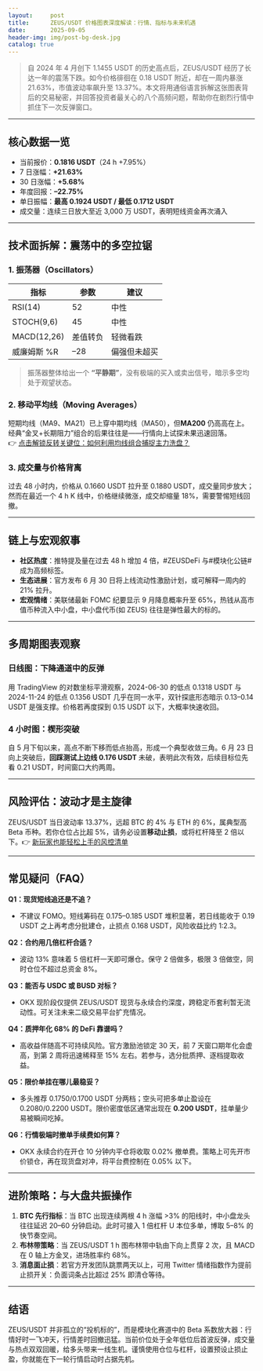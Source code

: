 ```yaml
---
layout:     post
title:      ZEUS/USDT 价格图表深度解读：行情、指标与未来机遇
date:       2025-09-05
header-img: img/post-bg-desk.jpg
catalog: true
---
```


> 自 2024 年 4 月创下 1.1455 USDT 的历史高点后，ZEUS/USDT 经历了长达一年的震荡下跌。如今价格徘徊在 0.18 USDT 附近，却在一周内暴涨 21.63%，市值波动率飙升至 13.37%。本文将用通俗语言拆解这张图表背后的交易秘密，并回答投资者最关心的八个高频问题，帮助你在剧烈行情中抓住下一次反弹窗口。

---

## 核心数据一览

- 当前报价：**0.1816 USDT**（24 h +7.95%）
- 7 日涨幅：**+21.63%**
- 30 日涨幅：**+5.68%**
- 年度回报：**–22.75%**
- 单日振幅：**最高 0.1924 USDT / 最低 0.1712 USDT**
- 成交量：连续三日放大至近 3,000 万 USDT，表明短线资金再次涌入

---

## 技术面拆解：震荡中的多空拉锯

### 1. 振荡器（Oscillators）

| 指标 | 参数 | 建议 |
|---|---|---|
| RSI(14) | 52 | 中性 |
| STOCH(9,6) | 45 | 中性 |
| MACD(12,26) | 差值转负 | 轻微看跌 |
| 威廉姆斯 %R | –28 | 偏强但未超买 |

> 振荡器整体给出一个 **“平静期”**，没有极端的买入或卖出信号，暗示多空均处于观望状态。

### 2. 移动平均线（Moving Averages）

短期均线（MA9、MA21）已上穿中期均线（MA50），但**MA200** 仍高高在上。经典“金叉+长期阻力”组合的后果往往是——行情向上试探未果迅速回落。  
👉 [点击解锁反转关键位：如何利用均线组合捕捉主力洗盘？](https://okxdog.com/)

### 3. 成交量与价格背离

过去 48 小时内，价格从 0.1660 USDT 拉升至 0.1880 USDT，成交量同步放大；然而在最近一个 4 h K 线中，价格继续微涨，成交却缩量 18%，需要警惕短线回撤。

---

## 链上与宏观叙事

- **社区热度**：推特提及量在过去 48 h 增加 4 倍，#ZEUSDeFi 与#模块化公链# 成为高频标签。
- **生态进展**：官方发布 6 月 30 日将上线流动性激励计划，或可解释一周内的 21% 拉升。
- **宏观情绪**：美联储最新 FOMC 纪要显示 9 月降息概率升至 65%，热钱从高市值币种流入中小盘，中小盘代币(如 ZEUS) 往往是弹性最大的标的。

---

## 多周期图表观察

### 日线图：下降通道中的反弹

用 TradingView 的对数坐标平滑观察，2024-06-30 的低点 0.1318 USDT 与 2024-11-24 的低点 0.1356 USDT 几乎在同一水平，双针探底形态暗示 0.13–0.14 USDT 是强支撑。价格若再度探到 0.15 USDT 以下，大概率快速收回。

### 4 小时图：楔形突破

自 5 月下旬以来，高点不断下移而低点抬高，形成一个典型收敛三角。6 月 23 日向上突破后，**回踩测试上边线 0.176 USDT** 未破，表明此次有效，后续目标位先看 0.21 USDT，时间窗口大约两周。

---

## 风险评估：波动才是主旋律

ZEUS/USDT 当日波动率 13.37%，远超 BTC 的 4% 与 ETH 的 6%，属典型高 Beta 币种。若你仓位占比超 5%，请务必设置**移动止损**，或将杠杆降至 2 倍以下。👉 [新玩家也能轻松上手的风控清单](https://okxdog.com/)

---

## 常见疑问（FAQ）

**Q1：现货短线追还是不追？**  
- 不建议 FOMO。短线筹码在 0.175–0.185 USDT 堆积显著，若日线能收于 0.19 USDT 之上再考虑分批建仓，止损点 0.168 USDT，风险收益比约 1:2.3。

**Q2：合约用几倍杠杆合适？**  
- 波动 13% 意味着 5 倍杠杆一天即可爆仓。保守 2 倍做多，极限 3 倍做空，同时仓位不超过总资金 8%。

**Q3：能否与 USDC 或 BUSD 对标？**  
- OKX 现阶段仅提供 ZEUS/USDT 现货与永续合约深度，跨稳定币套利暂无流动性。可关注未来二级交易平台扩充情况。

**Q4：质押年化 68% 的 DeFi 靠谱吗？**  
- 高收益伴随高不可持续风险。官方激励池锁定 30 天，前 7 天窗口期年化会虚高，到第 2 周将迅速稀释至 15% 左右。若参与，选分批质押、逐档提取收益。

**Q5：限价单挂在哪儿最稳妥？**  
- 多头推荐 0.1750/0.1700 USDT 分两档；空头可把多单止盈设在 0.2080/0.2200 USDT。限价密度低区通常出现在 **0.200 USDT**，挂单量少易被瞬间吃掉。

**Q6：行情极端时撤单手续费如何算？**  
- OKX 永续合约在开仓 10 分钟内平仓将收取 0.02% 撤单费。策略上可先开市价锁仓，再在现货盘对冲，将平台费控制在 0.05% 以下。

---

## 进阶策略：与大盘共振操作

1. **BTC 先行指标**：当 BTC 出现连续两根 4 h 涨幅 >3% 的阳线时，中小盘龙头往往延迟 20–60 分钟启动。此时可接入 1 倍杠杆 U 本位多单，博取 5–8% 的快节奏空间。
2. **布林带策略**：当 ZEUS/USDT 1 h 图布林带中轨由下向上贯穿 2 次，且 MACD 在 0 轴上方金叉，进场胜率约 68%。
3. **消息面止损**：若官方开发团队跳票两天以上，可用 Twitter 情绪指数作为提前止损开关：负面词条占比超过 25% 即清仓等待。

---

## 结语

ZEUS/USDT 并非孤立的“投机标的”，而是模块化赛道中的 Beta 系数放大器：行情好时一飞冲天，行情差时回撤迅猛。当前价位处于全年低位后首波反弹，成交量与热点双双回暖，给多头带来一线生机。谨慎使用仓位与杠杆，设置预设止损止盈，你就能在下一轮行情启动时占据先机。